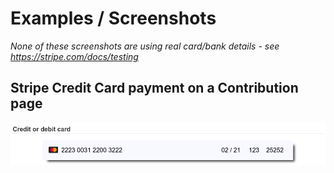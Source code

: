 # Examples / Screenshots

*None of these screenshots are using real card/bank details - see https://stripe.com/docs/testing*

## Stripe Credit Card payment on a Contribution page

![Stripe credit card element](images/stripe_cardelement.png)


